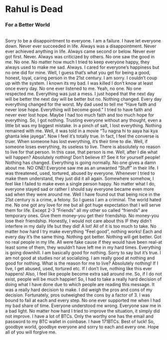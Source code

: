 # Rahul is Dead
### For a Better World
<br>
Sorry to be a disappointment to everyone. I am a failure. I have let everyone down. Never ever succeeded in life. Always was a disappointment. Never ever achieved anything in life. Always came second or below. Never ever got first. Never. Always was criticized by others. No one saw the good in me. No one. No matter how much I tried to keep everyone happy, they always used to make me sad. Always. I cared for everyone’s happiness but no one did for mine. Well, I guess that’s what you get for being a good, honest, loyal, caring person in the 21st century. I am sorry. I couldn’t coup up with the system. I known its my bad. I was killed I don’t know at least once every day. No one ever listened to me. Yeah, no one. No one respected me. Everything was just a mess. I just hoped that the next day will be better the next day will be better but no. Nothing changed. Every day everything changed for the worst. My dad used to tell me “Have faith and never lose hope. Everything will become good.” I tried to have faith and never ever lost hope. Maybe I had too much faith and too much hope for everything. So, I got nothing. Trusting everyone without any thought, even a little bit was my biggest mistake. In a pinch of salt, I lost everything. Nothing remained with me. Well, it was told in a movie “Tu nagna hi to aaya hai kya ghanta leke jayega”. Now I feel it’s totally true. In fact, I feel the converse is truer. When someone has lost everything, it’s their time to die. Well, if someone loses everything, its useless to live. There is absolutely no reason to live for that person. In this case, that person is me. Well, after I die what will happen? Absolutely nothing! Don’t believe it? See it for yourself people! Nothing has changed. Everything is going normally. No one gives a damn about me. NO ONE! Everyone saw me as an unwanted “Stuff” in their life. I was threatened, used, tortured, abused by everyone. Whenever I tried to make them understand, they just did it all again. Somewhere somehow, I feel like I failed to make even a single person happy. No matter what I do, everyone stayed sad or rather I should say everyone became even more sad when they were around me. Well I have found out that being nice in the 21st century is a crime, a felony. So I guess I am a criminal. The world hated me. No one got any love for me but all got huge expectation that I will serve them for life. Except 2-3 “Friends” all my other so called “friends” are temporary ones. Give them money-you get their friendship. No money-you lose their friendship. Honestly, I would not care about this IF they didn’t interfere in my daily life but they did! A lot! All of it is too much to take. No matter how hard I try make everything “Feel good”, nothing works! Each and every day it’s the same thing. Nothing got better. Nothing will get better. Got no real people in my life. All were fake cause if they would have been real-at least some of them, they wouldn’t have left me in my hard times. Everything is going downhill. I am basically good for nothing. Sorry to say but it’s true. I am not good at studies nor at socializing. I am really good at nothing and good for nothing.  What is the reason for me to live? Absolutely nothing! If I live, I get abused, used, tortured etc. If I don’t live, nothing like this ever happens! Also, I feel like people become extra sad around me. So, if I do not exist, people will be much happier! So, I had to take a really hard decision of doing what I have done due to which people are reading this message. It was a really hard decision to make. I did weigh the pros and cons of my decision. Fortunately, pros outweighed the cons by a factor of 3. I was bound to fail at each and every step. No one ever supported me when I had my bad share of time. Everyone understood me wrong. Everyone saw me in a bad light. No matter how hard I tried to improve the situation, it simply did not improve. I have a lot of BTCs. Only the worthy one has the email and password to my BTC wallet in coinbase. I have 171BTCs. Best of luck! So, goodbye world, goodbye everyone and sorry to each and every one. Hope all of you will forgive me.
